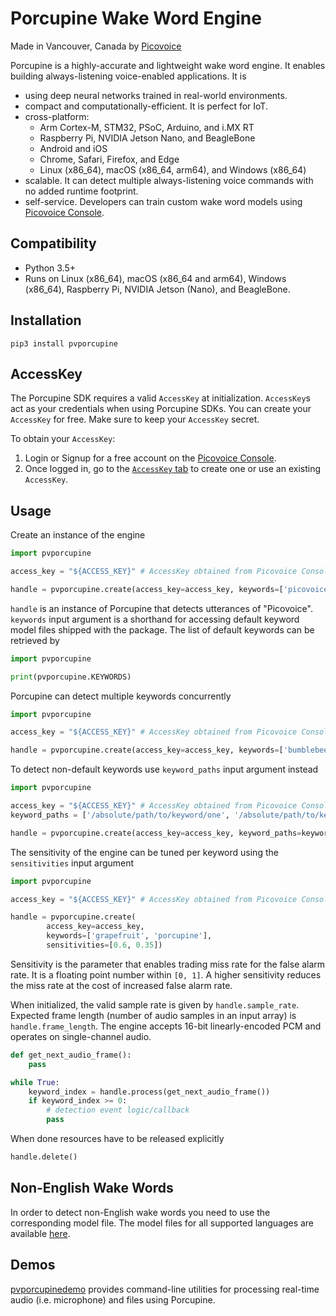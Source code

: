 # Porcupine Wake Word Engine

Made in Vancouver, Canada by [Picovoice](https://picovoice.ai)

Porcupine is a highly-accurate and lightweight wake word engine. It enables building always-listening voice-enabled
applications. It is

- using deep neural networks trained in real-world environments.
- compact and computationally-efficient. It is perfect for IoT.
- cross-platform:
  - Arm Cortex-M, STM32, PSoC, Arduino, and i.MX RT 
  - Raspberry Pi, NVIDIA Jetson Nano, and BeagleBone
  - Android and iOS
  - Chrome, Safari, Firefox, and Edge
  - Linux (x86_64), macOS (x86_64, arm64), and Windows (x86_64)
- scalable. It can detect multiple always-listening voice commands with no added runtime footprint.
- self-service. Developers can train custom wake word models using [Picovoice Console](https://picovoice.ai/console/).

## Compatibility

- Python 3.5+
- Runs on Linux (x86_64), macOS (x86_64 and arm64), Windows (x86_64), Raspberry Pi, NVIDIA Jetson (Nano), and BeagleBone.

## Installation

```console
pip3 install pvporcupine
```

## AccessKey

The Porcupine SDK requires a valid `AccessKey` at initialization. `AccessKey`s act as your credentials when using Porcupine SDKs.
You can create your `AccessKey` for free. Make sure to keep your `AccessKey` secret.

To obtain your `AccessKey`:
1. Login or Signup for a free account on the [Picovoice Console](https://picovoice.ai/console/).
2. Once logged in, go to the [`AccessKey` tab](https://console.picovoice.ai/access_key) to create one or use an existing `AccessKey`.

## Usage

Create an instance of the engine

```python
import pvporcupine

access_key = "${ACCESS_KEY}" # AccessKey obtained from Picovoice Console (https://picovoice.ai/console/)

handle = pvporcupine.create(access_key=access_key, keywords=['picovoice'])
```

`handle` is an instance of Porcupine that detects utterances of "Picovoice". `keywords` input argument is a shorthand
for accessing default keyword model files shipped with the package. The list of default keywords can be retrieved by

```python
import pvporcupine

print(pvporcupine.KEYWORDS)
```

Porcupine can detect multiple keywords concurrently

```python
import pvporcupine

access_key = "${ACCESS_KEY}" # AccessKey obtained from Picovoice Console (https://picovoice.ai/console/)

handle = pvporcupine.create(access_key=access_key, keywords=['bumblebee', 'picovoice'])
```

To detect non-default keywords use `keyword_paths` input argument instead

```python
import pvporcupine

access_key = "${ACCESS_KEY}" # AccessKey obtained from Picovoice Console (https://picovoice.ai/console/)
keyword_paths = ['/absolute/path/to/keyword/one', '/absolute/path/to/keyword/two', ...]

handle = pvporcupine.create(access_key=access_key, keyword_paths=keyword_paths)
```

The sensitivity of the engine can be tuned per keyword using the `sensitivities` input argument

```python
import pvporcupine

access_key = "${ACCESS_KEY}" # AccessKey obtained from Picovoice Console (https://picovoice.ai/console/)

handle = pvporcupine.create(
        access_key=access_key,
        keywords=['grapefruit', 'porcupine'],
        sensitivities=[0.6, 0.35])
```

Sensitivity is the parameter that enables trading miss rate for the false alarm rate. It is a floating point number within
`[0, 1]`. A higher sensitivity reduces the miss rate at the cost of increased false alarm rate.

When initialized, the valid sample rate is given by `handle.sample_rate`. Expected frame length (number of audio samples
in an input array) is `handle.frame_length`. The engine accepts 16-bit linearly-encoded PCM and operates on
single-channel audio.

```python
def get_next_audio_frame():
    pass

while True:
    keyword_index = handle.process(get_next_audio_frame())
    if keyword_index >= 0:
        # detection event logic/callback
        pass
```

When done resources have to be released explicitly

```python
handle.delete()
```

## Non-English Wake Words

In order to detect non-English wake words you need to use the corresponding model file. The model files for all supported languages are available [here](https://github.com/Picovoice/porcupine/tree/master/lib/common).

## Demos

[pvporcupinedemo](https://pypi.org/project/pvporcupinedemo/) provides command-line utilities for processing real-time
audio (i.e. microphone) and files using Porcupine.
